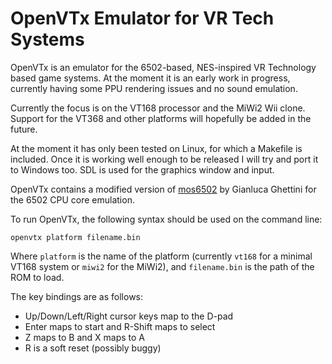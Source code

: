 # OpenVTx Emulator for VR Tech Systems

OpenVTx is an emulator for the 6502-based, NES-inspired VR Technology based game systems. At the moment
it is an early work in progress, currently having some PPU rendering issues and no sound emulation.

Currently the focus is on the VT168 processor and the MiWi2 Wii clone. Support for the VT368 and other
platforms will hopefully be added in the future.

At the moment it has only been tested on Linux, for which a Makefile is included. Once it is working well enough
to be released I will try and port it to Windows too. SDL is used for the graphics window and input.

OpenVTx contains a modified version of [mos6502](https://github.com/gianlucag/mos6502) by Gianluca Ghettini for the 6502 CPU core emulation.

To run OpenVTx, the following syntax should be used on the command line:

```
openvtx platform filename.bin
```

Where `platform` is the name of the platform (currently `vt168` for a minimal VT168 system or `miwi2` for the MiWi2), and
`filename.bin` is the path of the ROM to load.

The key bindings are as follows:
 - Up/Down/Left/Right cursor keys map to the D-pad
 - Enter maps to start and R-Shift maps to select
 - Z maps to B and X maps to A
 - R is a soft reset (possibly buggy)
 
